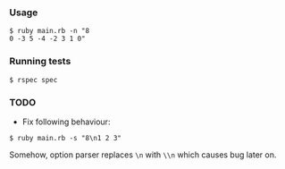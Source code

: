 ### Usage

```
$ ruby main.rb -n "8
0 -3 5 -4 -2 3 1 0"
```

### Running tests

```
$ rspec spec
```

### TODO

- Fix following behaviour:

```
$ ruby main.rb -s "8\n1 2 3"
```

Somehow, option parser replaces ```\n``` with ```\\n``` which causes bug later on.
